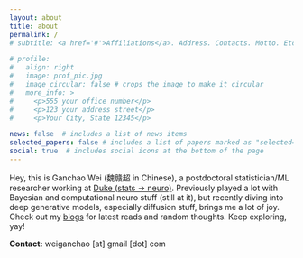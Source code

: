 ```yaml
---
layout: about
title: about
permalink: /
# subtitle: <a href='#'>Affiliations</a>. Address. Contacts. Motto. Etc.

# profile:
#   align: right
#   image: prof_pic.jpg
#   image_circular: false # crops the image to make it circular
#   more_info: >
#     <p>555 your office number</p>
#     <p>123 your address street</p>
#     <p>Your City, State 12345</p>

news: false  # includes a list of news items
selected_papers: false # includes a list of papers marked as "selected={true}"
social: true  # includes social icons at the bottom of the page
---
```


Hey, this is Ganchao Wei (魏赣超 in Chinese), a postdoctoral statistician/ML researcher working at [Duke (stats -> neuro)](https://scholars.duke.edu/person/ganchao.wei). Previously played a lot with Bayesian and computational neuro stuff (still at it), but recently diving into deep generative models, especially diffusion stuff, brings me a lot of joy. Check out my [blogs](https://weigcdsb.github.io/blogs/) for latest reads and random thoughts. Keep exploring, yay!


**Contact:** weiganchao [at] gmail [dot] com